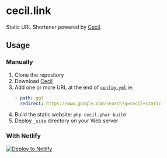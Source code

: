 # cecil.link

Static URL Shortener powered by [Cecil](https://cecil.app).

## Usage

### Manually

1. Clone the repository
2. Download [Cecil](https://cecil.app/download/)
3. Add one or more URL at the end of [`config.yml`](/config.yml)
   ie:
   ```yaml
   - path: ggl
     redirect: https://www.google.com/search?q=cecil+static
   ```
4. Build the static website: `php cecil.phar build`
5. Deploy `_site` directory on your Web server

### With Netlify

[![Deploy to Netlify](https://www.netlify.com/img/deploy/button.svg)](https://app.netlify.com/start/deploy?repository=https://github.com/Cecilapp/cecil.link&stack=cms)
